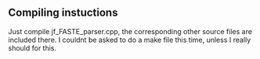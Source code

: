## Compiling instuctions

Just compile jf_FASTE_parser.cpp, the corresponding other source files
are included there. I couldnt be asked to do a make file this time, unless 
I really should for this.